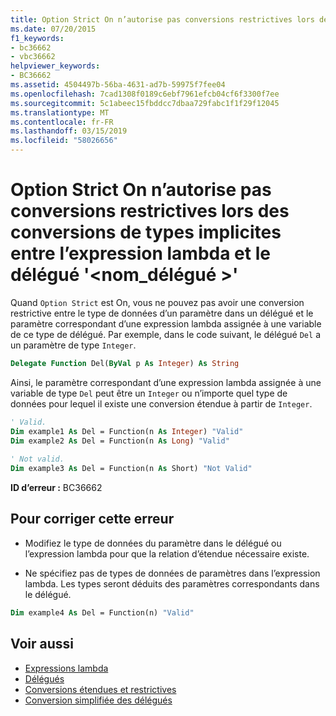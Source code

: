 ```yaml
---
title: Option Strict On n’autorise pas conversions restrictives lors des conversions de types implicites entre l’expression lambda et le délégué '<delegatename>'
ms.date: 07/20/2015
f1_keywords:
- bc36662
- vbc36662
helpviewer_keywords:
- BC36662
ms.assetid: 4504497b-56ba-4631-ad7b-59975f7fee04
ms.openlocfilehash: 7cad1308f0189c6ebf7961efcb04cf6f3300f7ee
ms.sourcegitcommit: 5c1abeec15fbddcc7dbaa729fabc1f1f29f12045
ms.translationtype: MT
ms.contentlocale: fr-FR
ms.lasthandoff: 03/15/2019
ms.locfileid: "58026656"
---
```

# <a name="option-strict-on-does-not-allow-narrowing-in-implicit-type-conversions-between-the-lambda-expression-and-delegate-delegatename"></a>Option Strict On n’autorise pas conversions restrictives lors des conversions de types implicites entre l’expression lambda et le délégué '\<nom_délégué >'
Quand `Option Strict` est On, vous ne pouvez pas avoir une conversion restrictive entre le type de données d’un paramètre dans un délégué et le paramètre correspondant d’une expression lambda assignée à une variable de ce type de délégué. Par exemple, dans le code suivant, le délégué `Del` a un paramètre de type `Integer`.  
  
```vb  
Delegate Function Del(ByVal p As Integer) As String  
```  
  
 Ainsi, le paramètre correspondant d’une expression lambda assignée à une variable de type `Del` peut être un `Integer` ou n’importe quel type de données pour lequel il existe une conversion étendue à partir de `Integer`.  
  
```vb  
' Valid.  
Dim example1 As Del = Function(n As Integer) "Valid"  
Dim example2 As Del = Function(n As Long) "Valid"  
  
' Not valid.  
Dim example3 As Del = Function(n As Short) "Not Valid"  
```  
  
 **ID d’erreur :** BC36662  
  
## <a name="to-correct-this-error"></a>Pour corriger cette erreur  
  
-   Modifiez le type de données du paramètre dans le délégué ou l’expression lambda pour que la relation d’étendue nécessaire existe.  
  
-   Ne spécifiez pas de types de données de paramètres dans l’expression lambda. Les types seront déduits des paramètres correspondants dans le délégué.  
  
```vb  
Dim example4 As Del = Function(n) "Valid"  
```  
  
## <a name="see-also"></a>Voir aussi

- [Expressions lambda](../../visual-basic/programming-guide/language-features/procedures/lambda-expressions.md)
- [Délégués](../../visual-basic/programming-guide/language-features/delegates/index.md)
- [Conversions étendues et restrictives](../../visual-basic/programming-guide/language-features/data-types/widening-and-narrowing-conversions.md)
- [Conversion simplifiée des délégués](../../visual-basic/programming-guide/language-features/delegates/relaxed-delegate-conversion.md)
